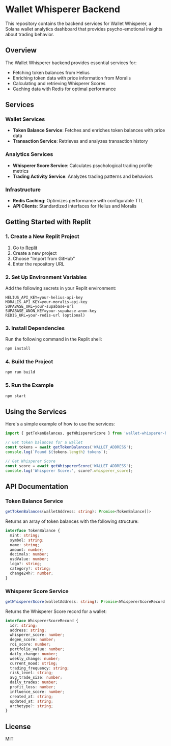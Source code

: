 # Wallet Whisperer Backend

This repository contains the backend services for Wallet Whisperer, a Solana wallet analytics dashboard that provides psycho-emotional insights about trading behavior.

## Overview

The Wallet Whisperer backend provides essential services for:

- Fetching token balances from Helius
- Enriching token data with price information from Moralis
- Calculating and retrieving Whisperer Scores
- Caching data with Redis for optimal performance

## Services

### Wallet Services
- **Token Balance Service**: Fetches and enriches token balances with price data
- **Transaction Service**: Retrieves and analyzes transaction history

### Analytics Services
- **Whisperer Score Service**: Calculates psychological trading profile metrics
- **Trading Activity Service**: Analyzes trading patterns and behaviors

### Infrastructure
- **Redis Caching**: Optimizes performance with configurable TTL
- **API Clients**: Standardized interfaces for Helius and Moralis

## Getting Started with Replit

### 1. Create a New Replit Project

1. Go to [Replit](https://replit.com)
2. Create a new project
3. Choose "Import from GitHub"
4. Enter the repository URL

### 2. Set Up Environment Variables

Add the following secrets in your Replit environment:

```
HELIUS_API_KEY=your-helius-api-key
MORALIS_API_KEY=your-moralis-api-key
SUPABASE_URL=your-supabase-url
SUPABASE_ANON_KEY=your-supabase-anon-key
REDIS_URL=your-redis-url (optional)
```

### 3. Install Dependencies

Run the following command in the Replit shell:

```bash
npm install
```

### 4. Build the Project

```bash
npm run build
```

### 5. Run the Example

```bash
npm start
```

## Using the Services

Here's a simple example of how to use the services:

```typescript
import { getTokenBalances, getWhispererScore } from 'wallet-whisperer-backend';

// Get token balances for a wallet
const tokens = await getTokenBalances('WALLET_ADDRESS');
console.log(`Found ${tokens.length} tokens`);

// Get Whisperer Score
const score = await getWhispererScore('WALLET_ADDRESS');
console.log('Whisperer Score:', score?.whisperer_score);
```

## API Documentation

### Token Balance Service

```typescript
getTokenBalances(walletAddress: string): Promise<TokenBalance[]>
```

Returns an array of token balances with the following structure:

```typescript
interface TokenBalance {
  mint: string;
  symbol: string;
  name: string;
  amount: number;
  decimals: number;
  usdValue: number;
  logo?: string;
  category?: string;
  change24h?: number;
}
```

### Whisperer Score Service

```typescript
getWhispererScore(walletAddress: string): Promise<WhispererScoreRecord | null>
```

Returns the Whisperer Score record for a wallet:

```typescript
interface WhispererScoreRecord {
  id?: string;
  address: string;
  whisperer_score: number;
  degen_score: number;
  roi_score: number;
  portfolio_value: number;
  daily_change: number;
  weekly_change: number;
  current_mood: string;
  trading_frequency: string;
  risk_level: string;
  avg_trade_size: number;
  daily_trades: number;
  profit_loss: number;
  influence_score: number;
  created_at: string;
  updated_at: string;
  archetype?: string;
}
```

## License

MIT
